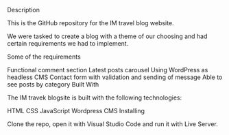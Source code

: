 Description

This is the GitHub repository for the IM travel blog website.

We were tasked to create a blog with a theme of our choosing and had certain requirements we had to implement.

Some of the requirements

Functional comment section
Latest posts carousel
Using WordPress as headless CMS
Contact form with validation and sending of message
Able to see posts by category
Built With

The IM travek blogsite is built with the following technologies:

HTML
CSS
JavaScript
Wordpress CMS
Installing

Clone the repo, open it with Visual Studio Code and run it with Live Server.
